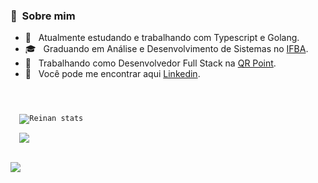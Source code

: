 ### 🐧 &nbsp;Sobre mim 

- 🌱 &nbsp; Atualmente estudando e trabalhando com Typescript e Golang.
- 🎓 &nbsp; Graduando em Análise e Desenvolvimento de Sistemas no [IFBA](https://portal.ifba.edu.br/salvador).
- 🧩 &nbsp; Trabalhando como Desenvolvedor Full Stack na [QR Point](https://qrpoint.io/).
- 🎣 &nbsp; Você pode me encontrar aqui [Linkedin](https://www.linkedin.com/in/reinan-santos99).



<code>
 <div display="flex"  justify-content="space-beetwen" >
  <img src="https://github-readme-stats.vercel.app/api?username=reinans&theme=default&show_icons=true" alt="Reinan stats" />

  <img src="https://github-readme-stats.vercel.app/api/top-langs/?username=reinans&hide=html&layout=compact&theme=default" />
</div>
</code>


![](https://komarev.com/ghpvc/?username=ReinanS&color=006bed)


